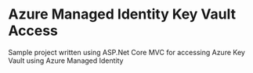# Azure Managed Identity Key Vault Access
Sample project written using ASP.Net Core MVC for accessing Azure Key Vault using Azure Managed Identity
